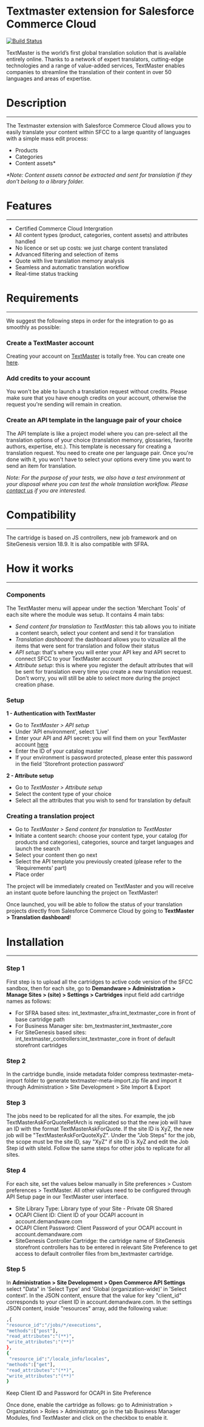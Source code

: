 # Textmaster extension for Salesforce Commerce Cloud

[![Build Status](https://travis-ci.org/joemccann/dillinger.svg?branch=master)](https://travis-ci.org/joemccann/dillinger)

TextMaster is the world’s first global translation solution that is available entirely online. Thanks to a network of expert translators, cutting-edge technologies and a range of value-added services, TextMaster enables companies to streamline the translation of their content in over 50 languages and areas of expertise.


# Description
***

The Textmaster extension with Salesforce Commerce Cloud allows you to easily translate your content within SFCC to a large quantity of languages with a simple mass edit process:
- Products
- Categories
- Content assets*

_*Note: Content assets cannot be extracted and sent for translation if they don't belong to a library folder._

# Features
***

  - Certified Commerce Cloud Intergration
  - All content types (product, categories, content assets) and attributes handled
  - No licence or set up costs: we just charge content translated
  - Advanced filtering and selection of items
  - Quote with live translation memory analysis
  - Seamless and automatic translation workflow
  - Real-time status tracking

# Requirements
***

We suggest the following steps in order for the integration to go as smoothly as possible:

### Create a TextMaster account 

Creating your account on [TextMaster](https://textmaster.com) is totally free. You can create one [here](https://app.textmaster.com/sign_in).

### Add credits to your account

You won't be able to launch a translation request without credits. Please make sure that you have enough credits on your account, otherwise the request you're sending will remain in creation.

### Create an API template in the language pair of your choice

The API template is like a project model where you can pre-select all the translation options of your choice (translation memory, glossaries, favorite authors, expertise, etc.). This template is necessary for creating a translation request. You need to create one per language pair. Once you're done with it, you won't have to select your options every time you want to send an item for translation.


_Note: For the purpose of your tests, we also have a test environment at your disposal where you can test the whole translation workflow. Please [contact us](integrations@textmaster.com) if you are interested._

# Compatibility
***

The cartridge is based on JS controllers, new job framework and on SiteGenesis version 18.9. It is also compatible with SFRA.

# How it works
***

### Components
The TextMaster menu will appear under the section 'Merchant Tools' of each site where the module was setup. It contains 4 main tabs: 
- _Send content for translation to TextMaster_: this tab allows you to initiate a content search, select your content and send it for translation
- _Translation dashboard_: the dashboard allows you to vizualize all the items that were sent for translation and follow their status
- _API setup_: that's where you will enter your API key and API secret to connect SFCC to your TextMaster account
- _Attribute setup_: this is where you register the default attributes that will be sent for translation every time you create a new translation request. Don't worry, you will still be able to select more during the project creation phase.

### Setup
**1  - Authentication with TextMaster**
- Go to *TextMaster > API setup* 
- Under 'API environment', select 'Live'
- Enter your API and API secret: you will find them on your TextMaster account [here](https://app.textmaster.com/clients/api_info)
- Enter the ID of your catalog master
- If your environment is password protected, please enter this password in the field 'Storefront protection password'

**2 - Attribute setup**
- Go to *TextMaster > Attribute setup*
- Select the content type of your choice
- Select all the attributes that you wish to send for translation by default

### Creating a translation project
- Go to *TextMaster > Send content for translation to TextMaster* 
- Initiate a content search: choose your content type, your catalog (for products and categories), categories, source and target languages and launch the search
- Select your content then go next
- Select the API template you previously created (please refer to the 'Requirements' part)
- Place order

The project will be immediately created on TextMaster and you will receive an instant quote before launching the project on TextMaster! 

Once launched, you will be able to follow the status of your translation projects directly from Salesforce Commerce Cloud by going to **TextMaster > Translation dashboard**!

# Installation
***
### Step 1
First step is to upload all the cartridges to active code version of the SFCC sandbox, then for each site, go to **Demandware > Administration > Manage Sites > (site) > Settings > Cartridges** input field add cartridge names as follows:
- For SFRA based sites: int_textmaster_sfra:int_textmaster_core in front of base cartridge path
- For Business Manager site: bm_textmaster:int_textmaster_core
- For SiteGenesis based sites: int_textmaster_controllers:int_textmaster_core in front of default storefront cartridges

### Step 2
In the cartridge bundle, inside metadata folder compress textmaster-meta-import folder to generate textmaster-meta-import.zip file and import it through Administration > Site Development > Site Import & Export

### Step 3
The jobs need to be replicated for all the sites.
For example, the job TextMasterAskForQuoteRefArch is replicated so that the new job will have an ID with the format TextMasterAskForQuote<siteID>. If the site ID is XyZ, the new job will be "TextMasterAskForQuoteXyZ".  Under the "Job Steps" for the job, the scope must be the site ID, say "XyZ" if site ID is XyZ and edit the Job Step id with siteId.
Follow the same steps for other jobs to replicate for all sites.

### Step 4
For each site, set the values below manually in Site preferences > Custom preferences > TextMaster. All other values need to be configured through API Setup page in our TextMaster user interface.
- Site Library Type: Library type of your Site - Private OR Shared
- OCAPI Client ID: Client ID of your OCAPI account in account.demandware.com
- OCAPI Client Password: Client Password of your OCAPI account in account.demandware.com
- SiteGenesis Controller Cartridge: the cartridge name of SiteGenesis storefront controllers has to be entered in relevant Site Preference to get access to default controller files from bm_textmaster cartridge.

### Step 5
In **Administration > Site Development > Open Commerce API Settings** select "Data" in 'Select Type' and 'Global (organization-wide)' in 'Select context'.
In the JSON content, ensure that the value for key "client_id" corresponds to your client ID in account.demandware.com. In the settings JSON content, inside "resources" array, add the following value:
```sh
,{
"resource_id":"/jobs/*/executions",
"methods":["post"],
"read_attributes":"(**)",
"write_attributes":"(**)"
},
{
 "resource_id":"/locale_info/locales",
"methods":["get"],
"read_attributes":"(**)",
"write_attributes":"(**)"
}
```
Keep Client ID and Password for OCAPI in Site Preference

Once done, enable the cartridge as follows: go to Administration > Organization > Roles > Administrator, go in the tab Business Manager Modules, find TextMaster and click on the checkbox to enable it.
